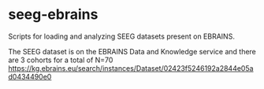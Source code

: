 # seeg-ebrains
Scripts for loading and analyzing SEEG datasets present on EBRAINS.

The SEEG dataset is on the EBRAINS Data and Knowledge service and there are 3 cohorts for a total of N=70
https://kg.ebrains.eu/search/instances/Dataset/02423f5246192a2844e05ad0434490e0

